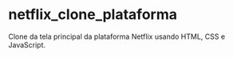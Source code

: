 # netflix_clone_plataforma
Clone da tela principal da plataforma Netflix usando HTML, CSS e JavaScript.
